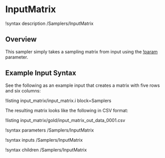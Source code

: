 # InputMatrix

!syntax description /Samplers/InputMatrix

## Overview

This sampler simply takes a sampling matrix from input using the [!param](/Samplers/InputMatrix/matrix) parameter.

## Example Input Syntax

See the following as an example input that creates a matrix with five rows and six columns:

!listing input_matrix/input_matrix.i block=Samplers

The resulting matrix looks like the following in CSV format:

!listing input_matrix/gold/input_matrix_out_data_0001.csv

!syntax parameters /Samplers/InputMatrix

!syntax inputs /Samplers/InputMatrix

!syntax children /Samplers/InputMatrix
